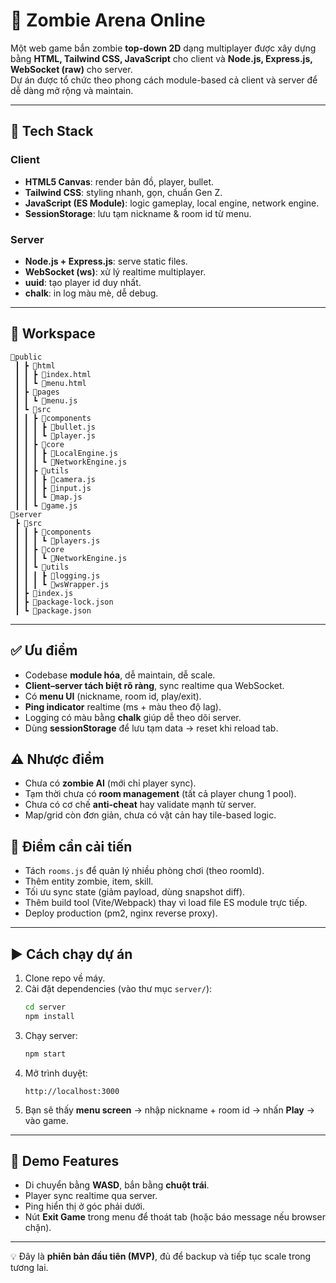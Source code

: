 # 🧟 Zombie Arena Online

Một web game bắn zombie **top-down 2D** dạng multiplayer được xây dựng bằng **HTML, Tailwind CSS, JavaScript** cho client và **Node.js, Express.js, WebSocket (raw)** cho server.  
Dự án được tổ chức theo phong cách module-based cả client và server để dễ dàng mở rộng và maintain.

---

## 🚀 Tech Stack

### Client
- **HTML5 Canvas**: render bản đồ, player, bullet.
- **Tailwind CSS**: styling nhanh, gọn, chuẩn Gen Z.
- **JavaScript (ES Module)**: logic gameplay, local engine, network engine.
- **SessionStorage**: lưu tạm nickname & room id từ menu.

### Server
- **Node.js + Express.js**: serve static files.
- **WebSocket (ws)**: xử lý realtime multiplayer.
- **uuid**: tạo player id duy nhất.
- **chalk**: in log màu mè, dễ debug.

---

## 📂 Workspace

```
📂public
 ┃ ┣ 📂html
 ┃ ┃ ┣ 📜index.html
 ┃ ┃ ┗ 📜menu.html
 ┃ ┣ 📂pages
 ┃ ┃ ┗ 📜menu.js
 ┃ ┗ 📂src
 ┃ ┃ ┣ 📂components
 ┃ ┃ ┃ ┣ 📜bullet.js
 ┃ ┃ ┃ ┗ 📜player.js
 ┃ ┃ ┣ 📂core
 ┃ ┃ ┃ ┣ 📜LocalEngine.js
 ┃ ┃ ┃ ┗ 📜NetworkEngine.js
 ┃ ┃ ┣ 📂utils
 ┃ ┃ ┃ ┣ 📜camera.js
 ┃ ┃ ┃ ┣ 📜input.js
 ┃ ┃ ┃ ┗ 📜map.js
 ┃ ┃ ┗ 📜game.js
📂server
 ┣ 📂src 
 ┃ ┃ ┣ 📂components
 ┃ ┃ ┃ ┗ 📜players.js
 ┃ ┃ ┣ 📂core
 ┃ ┃ ┃ ┗ 📜NetworkEngine.js
 ┃ ┃ ┗ 📂utils
 ┃ ┃ ┃ ┣ 📜logging.js
 ┃ ┃ ┃ ┗ 📜wsWrapper.js
 ┃ ┣ 📜index.js
 ┃ ┣ 📜package-lock.json
 ┃ ┗ 📜package.json
```

---

## ✅ Ưu điểm
- Codebase **module hóa**, dễ maintain, dễ scale.  
- **Client–server tách biệt rõ ràng**, sync realtime qua WebSocket.  
- Có **menu UI** (nickname, room id, play/exit).  
- **Ping indicator** realtime (ms + màu theo độ lag).  
- Logging có màu bằng **chalk** giúp dễ theo dõi server.  
- Dùng **sessionStorage** để lưu tạm data → reset khi reload tab.

## ⚠️ Nhược điểm
- Chưa có **zombie AI** (mới chỉ player sync).  
- Tạm thời chưa có **room management** (tất cả player chung 1 pool).  
- Chưa có cơ chế **anti-cheat** hay validate mạnh từ server.  
- Map/grid còn đơn giản, chưa có vật cản hay tile-based logic.

## 🔧 Điểm cần cải tiến
- Tách `rooms.js` để quản lý nhiều phòng chơi (theo roomId).  
- Thêm entity zombie, item, skill.  
- Tối ưu sync state (giảm payload, dùng snapshot diff).  
- Thêm build tool (Vite/Webpack) thay vì load file ES module trực tiếp.  
- Deploy production (pm2, nginx reverse proxy).

---

## ▶️ Cách chạy dự án

1. Clone repo về máy.  
2. Cài đặt dependencies (vào thư mục `server/`):  
   ```bash
   cd server
   npm install
   ```
3. Chạy server:  
   ```bash
   npm start
   ```
4. Mở trình duyệt:  
   ```
   http://localhost:3000
   ```
5. Bạn sẽ thấy **menu screen** → nhập nickname + room id → nhấn **Play** → vào game.  

---

## 🧪 Demo Features
- Di chuyển bằng **WASD**, bắn bằng **chuột trái**.  
- Player sync realtime qua server.  
- Ping hiển thị ở góc phải dưới.  
- Nút **Exit Game** trong menu để thoát tab (hoặc báo message nếu browser chặn).  

---

💡 Đây là **phiên bản đầu tiên (MVP)**, đủ để backup và tiếp tục scale trong tương lai.
